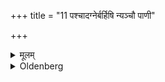 +++
title = "11 पश्चादग्नेर्बर्हिषि न्यञ्चौ पाणी"

+++

<details><summary>मूलम्</summary>

पश्चादग्नेर्बर्हिषि न्यञ्चौ पाणी प्रतिष्ठाप्य प्रति क्षत्र इत्येता व्याहृतीर्जपति ११
</details>

<details><summary>Oldenberg</summary>

11. To the west of the fire he touches the Barhis with his two hands turned downwards, and murmurs the Vyāhṛtis (i.e. the solemn utterances), 'In the Kṣatra I establish myself' (ibid. 2. 3).
</details>
